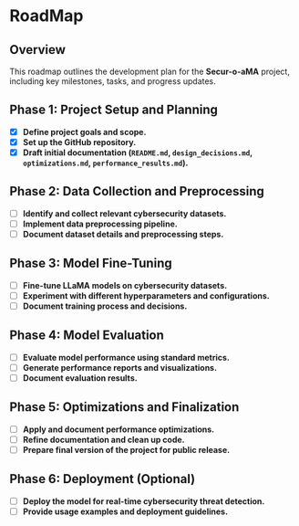 # RoadMap

## Overview
This roadmap outlines the development plan for the **Secur-o-aMA** project, including key milestones, tasks, and progress updates.

## Phase 1: Project Setup and Planning
- [x] **Define project goals and scope.**
- [x] **Set up the GitHub repository.**
- [x] **Draft initial documentation (`README.md`, `design_decisions.md`, `optimizations.md`, `performance_results.md`).**

## Phase 2: Data Collection and Preprocessing
- [ ] **Identify and collect relevant cybersecurity datasets.**
- [ ] **Implement data preprocessing pipeline.**
- [ ] **Document dataset details and preprocessing steps.**

## Phase 3: Model Fine-Tuning
- [ ] **Fine-tune LLaMA models on cybersecurity datasets.**
- [ ] **Experiment with different hyperparameters and configurations.**
- [ ] **Document training process and decisions.**

## Phase 4: Model Evaluation
- [ ] **Evaluate model performance using standard metrics.**
- [ ] **Generate performance reports and visualizations.**
- [ ] **Document evaluation results.**

## Phase 5: Optimizations and Finalization
- [ ] **Apply and document performance optimizations.**
- [ ] **Refine documentation and clean up code.**
- [ ] **Prepare final version of the project for public release.**

## Phase 6: Deployment (Optional)
- [ ] **Deploy the model for real-time cybersecurity threat detection.**
- [ ] **Provide usage examples and deployment guidelines.**
